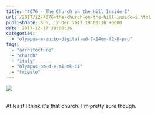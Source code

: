 ```yaml
---
title: "4076 - The Church on the Hill Inside I"
url: /2017/12/4076-the-church-on-the-hill-inside-i.html
publishDate: Sun, 17 Dec 2017 19:00:36 +0000
date: 2017-12-17 20:00:36
categories: 
  - "olympus-m-zuiko-digital-ed-7-14mm-f2-8-pro"
tags: 
  - "architecture"
  - "church"
  - "italy"
  - "olympus-om-d-e-m1-mk-ii"
  - "trieste"
---
```

<div class="container">
<div class="center"><a target="_blank" href="https://d25zfm9zpd7gm5.cloudfront.net/1200x1200/2017/20170526_094411_lr.jpg"><img class="webfeedsFeaturedVisual" src="https://d25zfm9zpd7gm5.cloudfront.net/0600x0600/2017/20170526_094411_lr.jpg" /></a></div>
</div>
<br />

At least I think it's that church. I'm pretty sure though.
